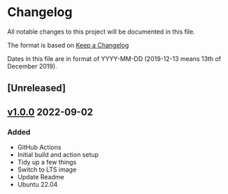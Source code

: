 # Changelog

All notable changes to this project will be documented in this file.

The format is based on [Keep a Changelog](https://keepachangelog.com/en/1.0.0/)

Dates in this file are in format of YYYY-MM-DD (2019-12-13 means 13th of December 2019).

## [Unreleased]

## [v1.0.0](https://github.com/alastairhm/spacevim/releases/tag/v1.0.0) 2022-09-02

### Added

* GitHub Actions
* Initial build and action setup
* Tidy up a few things
* Switch to LTS image
* Update Readme
* Ubuntu 22.04
